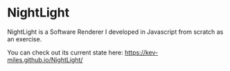 # NightLight

NightLight is a Software Renderer I developed in Javascript from scratch as an exercise.

You can check out its current state here: https://kev-miles.github.io/NightLight/
